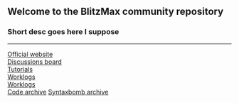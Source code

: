 ## Welcome to the BlitzMax community repository
### Short desc goes here I suppose

---

[Official website](https://blitzmax.org)\
[Discussions board](../../discussions)\
[Tutorials](../../discussions/categories/tutorials)\
[Worklogs](../../discussions/categories/worklogs)\
[Worklogs](../../wiki)\
[Code archive](/code%20archive)
[Syntaxbomb archive](/syntaxbomb%20archive)
